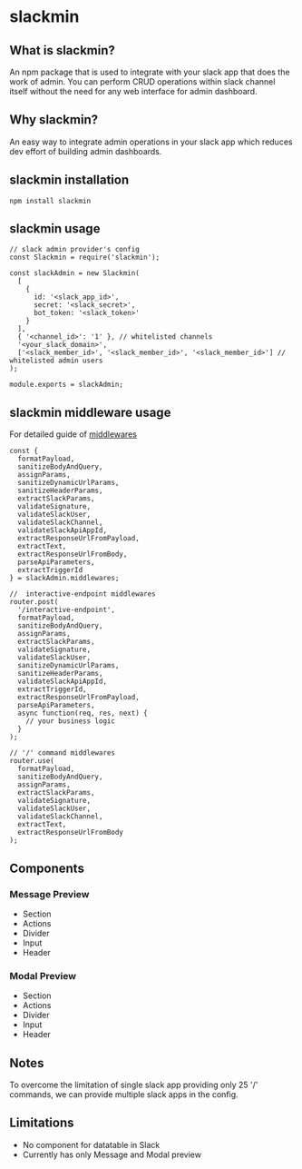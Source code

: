# slackmin

## What is slackmin?
An npm package that is used to integrate with your slack app that does the work of admin. You can perform CRUD operations within slack channel itself without the need for any web interface for admin dashboard.

## Why slackmin?
An easy way to integrate admin operations in your slack app which reduces dev effort of building admin dashboards.

## slackmin installation

```
npm install slackmin
```

## slackmin usage

```
// slack admin provider's config
const Slackmin = require('slackmin');

const slackAdmin = new Slackmin(
  [
    {
      id: '<slack_app_id>',
      secret: '<slack_secret>',
      bot_token: '<slack_token>'
    }
  ],
  { '<channel_id>': '1' }, // whitelisted channels
  '<your_slack_domain>',
  ['<slack_member_id>', '<slack_member_id>', '<slack_member_id>'] // whitelisted admin users
);

module.exports = slackAdmin;
```

## slackmin middleware usage

For detailed guide of [middlewares](https://github.com/PLG-Works/slack-admin/blob/slack-admin-development/middlewares/middlewares.md)

```
const {
  formatPayload,
  sanitizeBodyAndQuery,
  assignParams,
  sanitizeDynamicUrlParams,
  sanitizeHeaderParams,
  extractSlackParams,
  validateSignature,
  validateSlackUser,
  validateSlackChannel,
  validateSlackApiAppId,
  extractResponseUrlFromPayload,
  extractText,
  extractResponseUrlFromBody,
  parseApiParameters,
  extractTriggerId
} = slackAdmin.middlewares;

//  interactive-endpoint middlewares
router.post(
  '/interactive-endpoint',
  formatPayload,
  sanitizeBodyAndQuery,
  assignParams,
  extractSlackParams,
  validateSignature,
  validateSlackUser,
  sanitizeDynamicUrlParams,
  sanitizeHeaderParams,
  validateSlackApiAppId,
  extractTriggerId,
  extractResponseUrlFromPayload,
  parseApiParameters,
  async function(req, res, next) {
    // your business logic
  }
);

// '/' command middlewares
router.use(
  formatPayload,
  sanitizeBodyAndQuery,
  assignParams,
  extractSlackParams,
  validateSignature,
  validateSlackUser,
  validateSlackChannel,
  extractText,
  extractResponseUrlFromBody
);
```

## Components

### Message Preview
- Section
- Actions
- Divider
- Input 
- Header
### Modal Preview
- Section
- Actions
- Divider
- Input 
- Header

## Notes
To overcome the limitation of single slack app providing only 25 '/' commands, we can provide multiple slack apps in the config.

## Limitations
- No component for datatable in Slack
- Currently has only Message and Modal preview
